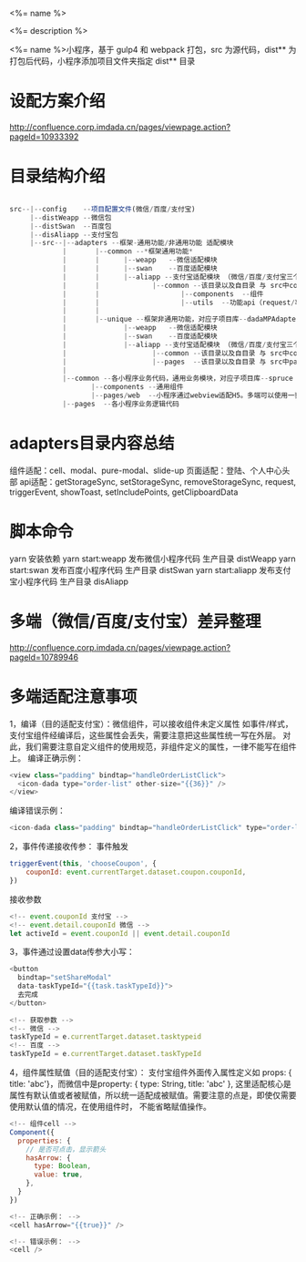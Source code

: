 <%= name %>

<%= description %>

<%= name %>小程序，基于 gulp4 和 webpack 打包，src 为源代码，dist** 为打包后代码，小程序添加项目文件夹指定 dist** 目录

# 设配方案介绍
http://confluence.corp.imdada.cn/pages/viewpage.action?pageId=10933392

# 目录结构介绍
```JavaScript

src--|--config    --项目配置文件(微信/百度/支付宝)
     |--distWeapp --微信包
     |--distSwan  --百度包
     |--disAliapp --支付宝包
     |--src--|--adapters --框架-通用功能/非通用功能 适配模块
             |       |--common --*框架通用功能*
             |       |      |--weapp   --微信适配模块
             |       |      |--swan    --百度适配模块
             |       |      |--aliapp --支付宝适配模块 （微信/百度/支付宝三个模块的目录结构基本一致）
             |       |             |--common --该目录以及自目录 与 src中common模块以及子目录 一一对应
             |       |                    |--components  --组件
             |       |                    |--utils  --功能api（request/事件等）二次封装
             |       |           
             |       |--unique --框架非通用功能，对应子项目库--dadaMPAdapter（注意：只有达达同学有权限拉取该部分模块代码）
             |              |--weapp   --微信适配模块
             |              |--swan    --百度适配模块
             |              |--aliapp --支付宝适配模块 （微信/百度/支付宝三个模块的目录结构基本一致）
             |                     |--common --该目录以及自目录 与 src中common模块以及子目录 一一对应
             |                     |--pages  --该目录以及自目录 与 src中pages模块以及子目录 一一对应
             |
             |--common --各小程序业务代码，通用业务模块，对应子项目库--spruce（注意：只有达达同学有权限拉取该部分模块代码）
                    |--components --通用组件
                    |--pages/web  --小程序通过webview适配H5。多端可以使用一套H5，减少开发/维护成本。（浏览器/APP/小程序）
             |--pages  --各小程序业务逻辑代码
```

# adapters目录内容总结

组件适配：cell、modal、pure-modal、slide-up
页面适配：登陆、个人中心头部
api适配：getStorageSync, setStorageSync, removeStorageSync, request, triggerEvent,
        showToast, setIncludePoints, getClipboardData

# 脚本命令

yarn 安装依赖
yarn start:weapp   发布微信小程序代码   生产目录 distWeapp
yarn start:swan    发布百度小程序代码   生产目录 distSwan
yarn start:aliapp  发布支付宝小程序代码 生产目录 disAliapp

# 多端（微信/百度/支付宝）差异整理

http://confluence.corp.imdada.cn/pages/viewpage.action?pageId=10789946

# 多端适配注意事项

1，编译（目的适配支付宝）：微信组件，可以接收组件未定义属性 如事件/样式，支付宝组件经编译后，这些属性会丢失，需要注意把这些属性统一写在外层。
对此，我们需要注意自定义组件的使用规范，非组件定义的属性，一律不能写在组件上。
编译正确示例：
```JavaScript
<view class="padding" bindtap="handleOrderListClick">
  <icon-dada type="order-list" other-size="{{36}}" />
</view>
```
编译错误示例：
```JavaScript
<icon-dada class="padding" bindtap="handleOrderListClick" type="order-list" other-size="{{36}}" />
```
2，事件传递接收传参：
事件触发
```JavaScript
triggerEvent(this, 'chooseCoupon', {
    couponId: event.currentTarget.dataset.coupon.couponId,
})
```
接收参数
```JavaScript
<!-- event.couponId 支付宝 -->
<!-- event.detail.couponId 微信 -->
let activeId = event.couponId || event.detail.couponId
```

3，事件通过设置data传参大小写：
```JavaScript
<button 
  bindtap="setShareModal"
  data-taskTypeId="{{task.taskTypeId}}">
  去完成
</button>
 
<!-- 获取参数 -->
<!-- 微信 -->
taskTypeId = e.currentTarget.dataset.tasktypeid
<!-- 百度 -->
taskTypeId = e.currentTarget.dataset.taskTypeId
```


4，组件属性赋值（目的适配支付宝）：
支付宝组件外面传入属性定义如 props: { title: 'abc'}，而微信中是property: { type: String, title: 'abc' },
这里适配核心是属性有默认值或者被赋值，所以统一适配成被赋值。需要注意的点是，即使仅需要使用默认值的情况，在使用组件时，
不能省略赋值操作。

```JavaScript
<!-- 组件cell -->
Component({
  properties: {
    // 是否可点击，显示箭头
    hasArrow: {
      type: Boolean,
      value: true,
    },
  }
})

<!-- 正确示例： -->
<cell hasArrow="{{true}}" />

<!-- 错误示例： -->
<cell />
```